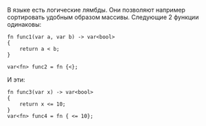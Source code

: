 
В языке есть логические лямбды. Они позволяют например 
сортировать удобным образом массивы.
Следующие 2 функции одинаковы:
```
fn func1(var a, var b) -> var<bool>
{
    return a < b;
}

var<fn> func2 = fn {<};
```

И эти:
```
fn func3(var x) -> var<bool>
{
    return x <= 10;
}
var<fn> func4 = fn { <= 10};
```